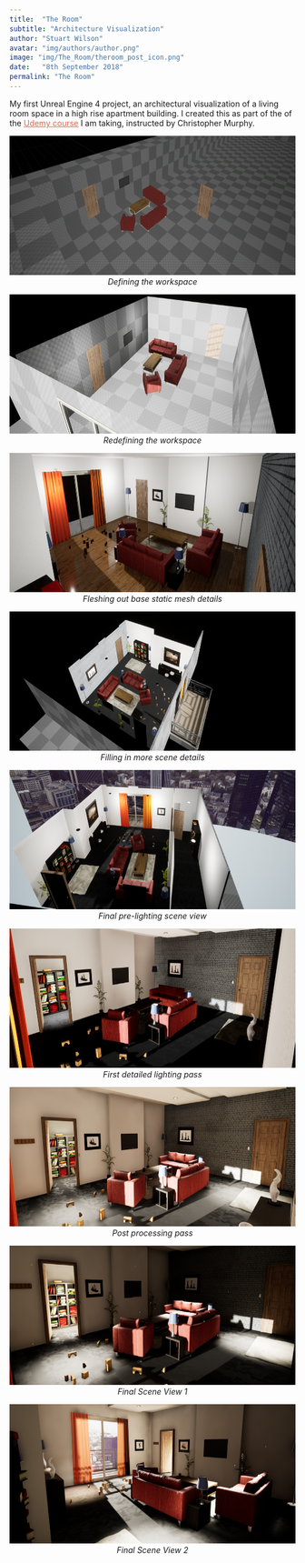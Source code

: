 ```yaml
---
title:  "The Room"
subtitle: "Architecture Visualization"
author: "Stuart Wilson"
avatar: "img/authors/author.png"
image: "img/The_Room/theroom_post_icon.png"
date:   "8th September 2018"
permalink: "The Room"
---
```

<p style="font-size:100%;">
My first Unreal Engine 4 project, an architectural visualization of a living room space in a high rise apartment building.
I created this as part of the of the <a href="https://www.udemy.com/share/10027MA0Iddl1WQHw=/" target="_blank" style="color:#de6551"><u>Udemy course</u></a> I am taking, instructed by Christopher
Murphy.
</p>

<p style="text-align: center;"><i>
<a class="example-image-link" href="img/The_Room/theroom_1.png" data-lightbox="the_room_set" data-title="Defining the workspace"><img class="example-image" src="img/The_Room/theroom_1.png" alt="" height="245"/></a>
Defining the workspace
</i></p>

<p style="text-align: center;"><i>
<a class="example-image-link" href="img/The_Room/theroom_2.png" data-lightbox="the_room_set" data-title="Redefining the workspace"><img class="example-image" src="img/The_Room/theroom_2.png" alt="" height="245" /></a>
Redefining the workspace
</i></p>

<p style="text-align: center;"><i>
<a class="example-image-link" href="img/The_Room/theroom_3.png" data-lightbox="the_room_set" data-title="Fleshing out base static mesh details"><img class="example-image" src="img/The_Room/theroom_3.png" alt="" height="245" /></a>
Fleshing out base static mesh details
</i></p>

<p style="text-align: center;"><i>
<a class="example-image-link" href="img/The_Room/theroom_4.png" data-lightbox="the_room_set" data-title="Filling in more scene details"><img class="example-image" src="img/The_Room/theroom_4.png" alt="" height="245" /></a>
Filling in more scene details
</i></p>

<p style="text-align: center;"><i>
<a class="example-image-link" href="img/The_Room/theroom_5.png" data-lightbox="the_room_set" data-title="Final pre-lighting scene view"><img class="example-image" src="img/The_Room/theroom_5.png" alt="" height="245" /></a>
Final pre-lighting scene view
</i></p>

<p style="text-align: center;"><i>
<a class="example-image-link" href="img/The_Room/theroom_6.png" data-lightbox="the_room_set" data-title="First detailed lighting pass"><img class="example-image" src="img/The_Room/theroom_6.png" alt="" height="245" /></a>
First detailed lighting pass
</i></p>

<p style="text-align: center;"><i>
<a class="example-image-link" href="img/The_Room/theroom_7.png" data-lightbox="the_room_set" data-title="Post processing pass"><img class="example-image" src="img/The_Room/theroom_7.png" alt="" height="245"/></a>
Post processing pass
</i></p>

<p style="text-align: center;"><i>
<a class="example-image-link" href="img/The_Room/theroom_8.png" data-lightbox="the_room_set" data-title="Final Scene View 1"><img class="example-image" src="img/The_Room/theroom_8.png" alt="" height="245"/></a>
Final Scene View 1
</i></p>

<p style="text-align: center;"><i>
<a class="example-image-link" href="img/The_Room/theroom_9.png" data-lightbox="the_room_set" data-title="Final Scene View 2"><img class="example-image" src="img/The_Room/theroom_9.png" alt="" height="245"/></a>
Final Scene View 2
</i></p>
